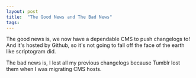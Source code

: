 ```yaml
---
layout: post
title:  "The Good News and The Bad News"
tags: 
---
```


The good news is, we now have a dependable CMS to push changelogs to! And it's hosted by Github, so it's not going to fall off the face of the earth like scriptogram did.

The bad news is, I lost all my previous changelogs because Tumblr lost them when I was migrating CMS hosts.
